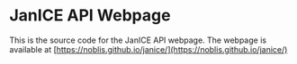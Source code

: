 # JanICE API Webpage

This is the source code for the JanICE API webpage. 
The webpage is available at [https://noblis.github.io/janice/](https://noblis.github.io/janice/)
